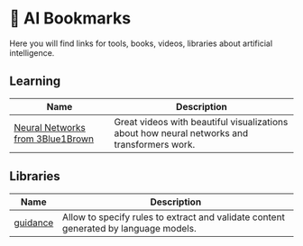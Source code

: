 # 🤖 AI Bookmarks

Here you will find links for tools, books, videos, libraries about artificial intelligence.

## Learning

| Name| Description |
|------------|-------------|
|[Neural Networks from 3Blue1Brown](https://www.youtube.com/playlist?list=PLZHQObOWTQDNU6R1_67000Dx_ZCJB-3pi)|Great videos with beautiful visualizations about how neural networks and transformers work.|

## Libraries

| Name| Description |
|------------|-------------|
|[guidance](https://github.com/guidance-ai/guidance)|Allow to specify rules to extract and validate content generated by language models.|
